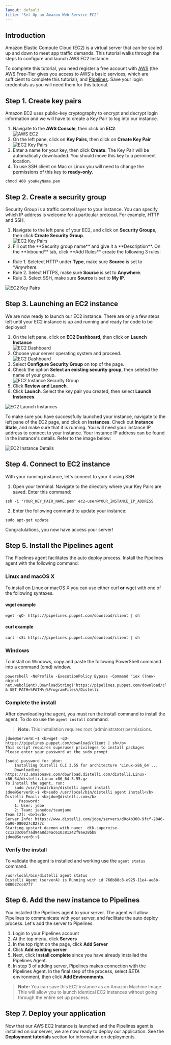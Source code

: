 ```yaml
---
layout: default
title: "Set Up an Amazon Web Service EC2"
---
```


## Introduction

Amazon Elastic Compute Cloud (EC2) is a virtual server that can be scaled up and down to meet app traffic demands. This tutorial walks through the steps to configure and launch AWS EC2 Instance. 

To complete this tutorial, you need register a free account with <a href="https://aws.amazon.com/free/" target="_blank">AWS</a> (the AWS Free-Tier gives you access to AWS's basic services, which are sufficient to complete this tutorial), and <a href="http://pipelines.puppet.com/signup/" target="_blank">Pipelines</a>. Save your login credentials as you will need them for this tutorial. 

## Step 1. Create key pairs

Amazon EC2 uses public–key cryptography to encrypt and decrypt login information and we will have to create a Key Pair to log into our instance.
<ol>
<li>Navigate to the <b>AWS Console</b>, then click on <b>EC2</b>. </li>

<img class="ttImages" src="images/NodeTutorial/EC2/AWS-EC2.png" alt="AWS EC2" />

<li>On the left pane, click on <b>Key Pairs</b>, then click on <b>Create Key Pair</b></li>

<img class="ttImages" src="images/NodeTutorial/EC2/Left-Pane-Key-Pairs.png" alt="EC2 Key Pairs" />

<li>Enter a name for your key, then click <b>Create</b>. The Key Pair will be automatically downloaded. You should move this key to a perminent location. </li>

<li>To use SSH client on Mac or Linux you will need to change the permissions of this key to <b>ready-only</b>.</li>
</ol>

~~~            
chmod 400 youKeyName.pem
~~~

## Step 2. Create a security group

Security Group is a traffic control layer to your instance. You can specify which IP address is welcome for a particular protocal. For example, HTTP and SSH. 
<ol>
<li>Navigate to the left pane of your EC2, and click on <b>Security Groups</b>, then click <b>Create Security Group</b>.</li>

<img class="ttImages" src="images/NodeTutorial/EC2/EC2-Security-Group.png" alt="EC2 Key Pairs" />

<li>Fill out the **Security group name** and give it a **Description**.
On the **Inbound** tab, click **Add Rules** create the following 3 rules:</li>
</ol>

* Rule 1. Seletect HTTP under **Type**, make sure **Source** is set to **Anywhere*.
* Rule 2. Select HTTPS, make sure **Source** is set to **Anywhere**.
* Rule 3. Select SSH, make sure **Source** is set to **My IP**.

<img class="ttImages" src="images/NodeTutorial/EC2/Security-Group-Popup.png" alt="EC2 Key Pairs" />

## Step 3. Launching an EC2 instance

We are now ready to launch our EC2 instance. There are only a few steps left until your EC2 instance is up and running and ready for code to be deployed!
<ol>
<li>On the left pane, click on <b>EC2 Dashboard</b>, then click on <b>Launch Instance</b></li>
<img class="ttImages" src="images/NodeTutorial/EC2/EC2-Dashboard.png" alt = "EC2 Dashboard">

<li>Choose your server operating system and proceed. </li>
<img class="ttImages" src="images/NodeTutorial/EC2/Choose-an-Amazon-Image.png" alt = "EC2 Dashboard">

<li>Select <b>Configure Security Group</b> on top of  the page. </li>
<li>Check the option <b>Select an existing security group</b>, then seleted the name of your group. </li>
<img class="ttImages" src="images/NodeTutorial/EC2/EC2-Instance-Security-Group.png" alt = "EC2 Instance Security Group">

<li>Click <b>Review and Launch</b>. </li>

<li>Click <b>Launch</b>. Select the key pair you created, then select <b> Launch Instances</b>. </li>
</ol>
<img class="ttImages" src="images/NodeTutorial/EC2/EC2-Launch-Instances.png" alt = "EC2 Launch Instances">

To make sure you have successfully launched your instance, navigate to the left pane of the EC2 page, and click on <b>Instances</b>. Check out <b>Instance State</b>, and make sure that it is running. You will need your instance IP address to connect to your instance. Your instance IP address can be found in the instance's details. Refer to the image below:

<img class="ttImages" src="images/NodeTutorial/EC2/Instance-Details.png" alt = "EC2 Instance Details">

## Step 4. Connect to EC2 instance

With your running instance, let's connect to your it using SSH.

1. Open your terminal. Navigate to the directory where your Key Pairs are saved. Enter this command:
    
~~~
ssh -i "YOUR_KEY_PAIR_NAME.pem" ec2-user@YOUR_INSTANCE_IP_ADDRESS
~~~

2. Enter the following command to update your instance:

~~~
sudo apt-get update 
~~~

Congratulations, you now have access your server!

## Step 5. Install the Pipelines agent

The Pipelines agent facilitates the auto deploy process. Install the Pipelines agent with the following command:

<h3><a name="linux-and-mac-os-x"></a>Linux and macOS X</h3>

To install on Linux or macOS X you can use either curl <b>or</b> wget with one of the following syntaxes.

<h4>wget example</h4>

~~~
wget -qO- https://pipelines.puppet.com/download/client | sh
~~~

<h4>curl example</h4>

~~~
curl -sSL https://pipelines.puppet.com/download/client | sh
~~~

<h3><a name="windows"></a>Windows</h3>

To install on Windows, copy and paste the following PowerShell command into a command (cmd) window.

~~~
powershell -NoProfile -ExecutionPolicy Bypass -Command "iex ((new-object net.webclient).DownloadString('https://pipelines.puppet.com/download/client.ps1'))" & SET PATH=%PATH%;%ProgramFiles%/Distelli
~~~

<h3><a name="complete-the-install"></a>Complete the install</h3>

After downloading the agent, you must run the install command to install the agent. To do so use the `agent install` command.

> **Note:** This installation requires root (administrator) permissions.

~~~
jdoe@ServerB:~$ <b>wget -qO- https://pipelines.puppet.com/download/client | sh</b>
This script requires superuser privileges to install packages
Please enter your password at the sudo prompt

[sudo] password for jdoe:
    Installing Distelli CLI 3.55 for architecture 'Linux-x86_64'...
    Downloading https://s3.amazonaws.com/download.distelli.com/distelli.Linux-x86_64/distelli.Linux-x86_64-3.55.gz
To install the agent, run:
    sudo /usr/local/bin/distelli agent install
jdoe@ServerB:~$ <b>sudo /usr/local/bin/distelli agent install</b>
Distelli Email: <b>jdoe@distelli.com</b>
      Password:
    1: User: jdoe
    2: Team: janedoe/teamjane
Team [2]: <b>1</b>
Server Info: https://www.distelli.com/jdoe/servers/d0c4b300-9fcf-2846-ba90-080027c8277c
Starting upstart daemon with name:  dtk-supervise-cc1233c06f7ad94a8d34ac610381242f9ae28bb8
jdoe@ServerB:~$
~~~

<h3><a name="verify-the-install"></a>Verify the install</h3>

To validate the agent is installed and working use the `agent status` command.

~~~
/usr/local/bin/distelli agent status
Distelli Agent (serverA) is Running with id 766b88c8-e925-11e4-ae8b-080027cc07f7
~~~

## Step 6. Add the new instance to Pipelines

You installed the Pipelines agent to your server. The agent will allow Pipelines to communicate with your server, and facilitate the auto deploy process. Let's add the server to Pipelines. 

<ol>
<li> Login to your Pipelines account </li> 
<li> At the top menu, click <b>Servers</b> </li>
<li> In the top right on the page, click <b>Add Server</b></li>
<li> Click <b>Add existing server</b></li>
<li> Next, click <b>Install complete</b> since you have already installed the Pipelines Agent.</li>
<li> In step 3 of adding server, Pipelines makes connection with the Pipelines Agent. In the final step of the process, select <i>BETA</i> environment, then click <b>Add Environments</b>. </li>
</ol>

> **Note:** You can save this EC2 instance as an Amazon Machine Image. This will allow you to launch identical EC2 instances without going through the entire set up process. 

## Step 7. Deploy your application

Now that our AWS EC2 Instance is launched and the Pipelines agent is installed on our server, we are now ready to deploy our application. See the **Deployment tutorials** section for information on deployments.
